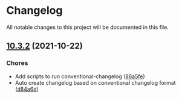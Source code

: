 <!--- BEGIN HEADER -->
# Changelog

All notable changes to this project will be documented in this file.
<!--- END HEADER -->

## [10.3.2](https://github.com/UN-OCHA/iasc8/compare/v10.3.1...v10.3.2) (2021-10-22)
### Chores

* Add scripts to run conventional-changelog ([86a5fe](https://github.com/UN-OCHA/iasc8/commit/86a5feb2ad92a3f15175e752c01e7f076894f9d4))
* Auto create changelog based on conventional changelog format ([d84a6d](https://github.com/UN-OCHA/iasc8/commit/d84a6d4de4a654875464edde4dc84559343bfb7f))

